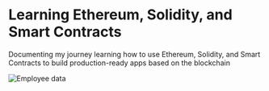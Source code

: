 # Learning Ethereum, Solidity, and Smart Contracts
Documenting my journey learning how to use Ethereum, Solidity, and Smart Contracts to build production-ready apps based on the blockchain


![Employee data](https://ethereum.org/static/810eb64d89629231aa4d8c7fe5f20ee5/69de1/developers-eth-blocks.webp?raw=true)
